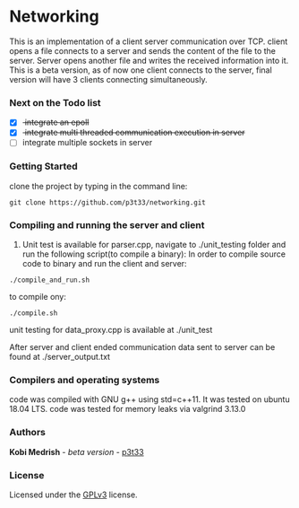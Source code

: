 # Networking
This is an implementation of a client server communication over TCP.
client opens a file connects to a server and sends the content of the file to
the server. Server opens another file and writes the received information into
it. This is a beta version, as of now one client connects to the server, final
version will have 3 clients connecting simultaneously.

### Next on the Todo list
- [x] <del> integrate an epoll </del>
- [x] <del> integrate multi threaded communication execution in server</del>
- [ ] integrate multiple sockets in server 

### Getting Started
clone the project by typing in the command line:
```
git clone https://github.com/p3t33/networking.git
```

### Compiling and running the server and client
1. Unit test is available for parser.cpp, navigate to ./unit_testing folder and
   run the following script(to compile a binary):
In order to compile source code to binary and run the client and server: 
```
./compile_and_run.sh
```
to compile ony:
```
./compile.sh
```
unit testing for data_proxy.cpp is available at ./unit_test

After server and client ended communication data sent to server can be found
at ./server_output.txt

### Compilers and operating systems
code was compiled with GNU g++ using std=c++11. It was tested on ubuntu 18.04 LTS.
code was tested for memory leaks via valgrind 3.13.0

### Authors

**Kobi Medrish** - *beta version* - [p3t33](https://github.com/p3t33)

### License

Licensed under the [GPLv3](http://www.gnu.org/licenses/gpl-3.0.html) license.